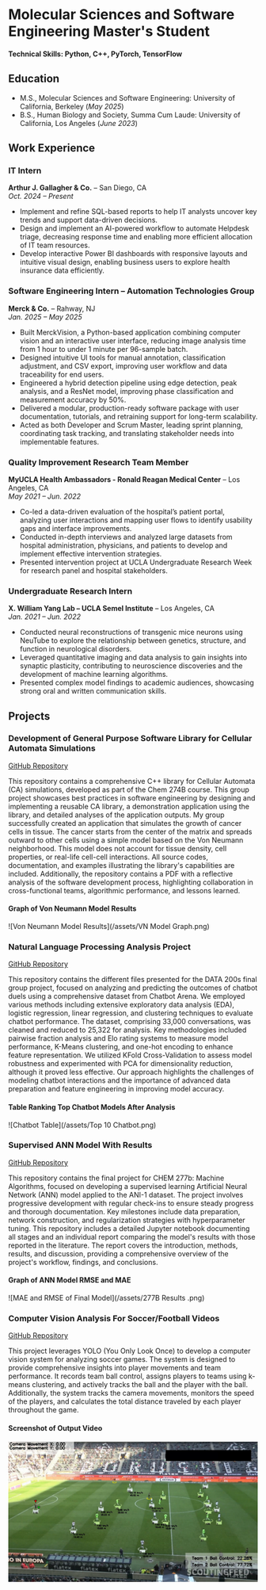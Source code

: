 # Molecular Sciences and Software Engineering Master's Student 

#### Technical Skills: Python, C++, PyTorch, TensorFlow

## Education					       		
- M.S., Molecular Sciences and Software Engineering: University of California, Berkeley (_May 2025_)	 			        		
- B.S., Human Biology and Society, Summa Cum Laude: University of California, Los Angeles (_June 2023_)
  
## Work Experience

### IT Intern  
**Arthur J. Gallagher & Co.** – San Diego, CA  
*Oct. 2024 – Present*  
- Implement and refine SQL-based reports to help IT analysts uncover key trends and support data-driven decisions.  
- Design and implement an AI-powered workflow to automate Helpdesk triage, decreasing response time and enabling more efficient allocation of IT team resources.  
- Develop interactive Power BI dashboards with responsive layouts and intuitive visual design, enabling business users to explore health insurance data efficiently.

### Software Engineering Intern – Automation Technologies Group  
**Merck & Co.** – Rahway, NJ  
*Jan. 2025 – May 2025*  
- Built MerckVision, a Python-based application combining computer vision and an interactive user interface, reducing image analysis time from 1 hour to under 1 minute per 96-sample batch.  
- Designed intuitive UI tools for manual annotation, classification adjustment, and CSV export, improving user workflow and data traceability for end users.  
- Engineered a hybrid detection pipeline using edge detection, peak analysis, and a ResNet model, improving phase classification and measurement accuracy by 50%.  
- Delivered a modular, production-ready software package with user documentation, tutorials, and retraining support for long-term scalability.  
- Acted as both Developer and Scrum Master, leading sprint planning, coordinating task tracking, and translating stakeholder needs into implementable features.

### Quality Improvement Research Team Member  
**MyUCLA Health Ambassadors - Ronald Reagan Medical Center** – Los Angeles, CA  
*May 2021 – Jun. 2022*  
- Co-led a data-driven evaluation of the hospital’s patient portal, analyzing user interactions and mapping user flows to identify usability gaps and interface improvements.  
- Conducted in-depth interviews and analyzed large datasets from hospital administration, physicians, and patients to develop and implement effective intervention strategies.  
- Presented intervention project at UCLA Undergraduate Research Week for research panel and hospital stakeholders.

### Undergraduate Research Intern  
**X. William Yang Lab – UCLA Semel Institute** – Los Angeles, CA  
*Jan. 2021 – Jun. 2022*  
- Conducted neural reconstructions of transgenic mice neurons using NeuTube to explore the relationship between genetics, structure, and function in neurological disorders.  
- Leveraged quantitative imaging and data analysis to gain insights into synaptic plasticity, contributing to neuroscience discoveries and the development of machine learning algorithms.  
- Presented complex model findings to academic audiences, showcasing strong oral and written communication skills.


## Projects
### Development of General Purpose Software Library for Cellular Automata Simulations
[GitHub Repository](https://github.com/JedrickZablan/chem274b_final)

This repository contains a comprehensive C++ library for Cellular Automata (CA) simulations, developed as part of the Chem 274B course. This group project showcases best practices in software engineering by designing and implementing a reusable CA library, a demonstration application using the library, and detailed analyses of the application outputs. My group successfully created an application that simulates the growth of cancer cells in tissue. The cancer starts from the center of the matrix and spreads outward to other cells using a simple model based on the Von Neumann neighborhood. This model does not account for tissue density, cell properties, or real-life cell-cell interactions. All source codes, documentation, and examples illustrating the library's capabilities are included. Additionally, the repository contains a PDF with a reflective analysis of the software development process, highlighting collaboration in cross-functional teams, algorithmic performance, and lessons learned.

#### Graph of Von Neumann Model Results
![Von Neumann Model Results](/assets/VN Model Graph.png)

### Natural Language Processing Analysis Project
[GitHub Repository](https://github.com/JedrickZablan/data200_final)

This repository contains the different files presented for the DATA 200s final group project, focused on analyzing and predicting the outcomes of chatbot duels using a comprehensive dataset from Chatbot Arena. We employed various methods including extensive exploratory data analysis (EDA), logistic regression, linear regression, and clustering techniques to evaluate chatbot performance. The dataset, comprising 33,000 conversations, was cleaned and reduced to 25,322 for analysis. Key methodologies included pairwise fraction analysis and Elo rating systems to measure model performance, K-Means clustering, and one-hot encoding to enhance feature representation. We utilized KFold Cross-Validation to assess model robustness and experimented with PCA for dimensionality reduction, although it proved less effective. Our approach highlights the challenges of modeling chatbot interactions and the importance of advanced data preparation and feature engineering in improving model accuracy.

#### Table Ranking Top Chatbot Models After Analysis
![Chatbot Table](/assets/Top 10 Chatbot.png)

### Supervised ANN Model With Results
[GitHub Repository](https://github.com/JedrickZablan/chem277b_ANN_Model/tree/main)

This repository contains the final project for CHEM 277b: Machine Algorithms, focused on developing a supervised learning Artificial Neural Network (ANN) model applied to the ANI-1 dataset. The project involves progressive development with regular check-ins to ensure steady progress and thorough documentation. Key milestones include data preparation, network construction, and regularization strategies with hyperparameter tuning. This repository includes a detailed Jupyter notebook documenting all stages and an individual report comparing the model's results with those reported in the literature. The report covers the introduction, methods, results, and discussion, providing a comprehensive overview of the project's workflow, findings, and conclusions.

#### Graph of ANN Model RMSE and MAE
![MAE and RMSE of Final Model](/assets/277B Results .png)

### Computer Vision Analysis For Soccer/Football Videos
[GitHub Repository](https://github.com/JedrickZablan/computer_vision_soccer)

This project leverages YOLO (You Only Look Once) to develop a computer vision system for analyzing soccer games. The system is designed to provide comprehensive insights into player movements and team performance. It records team ball control, assigns players to teams using k-means clustering, and actively tracks the ball and the player with the ball. Additionally, the system tracks the camera movements, monitors the speed of the players, and calculates the total distance traveled by each player throughout the game.

#### Screenshot of Output Video
![Computer Vision Output Video Screenshot](/assets/better_screenshot_soccer.png)
